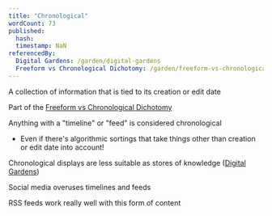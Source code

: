 ```yaml
---
title: "Chronological"
wordCount: 73
published:
  hash: 
  timestamp: NaN
referencedBy:
  Digital Gardens: /garden/digital-gardens
  Freeform vs Chronological Dichotomy: /garden/freeform-vs-chronological-dichotomy
---
```


A collection of information that is tied to its creation or edit date

Part of the [Freeform vs Chronological Dichotomy](/garden/freeform-vs-chronological-dichotomy)

Anything with a "timeline" or "feed" is considered chronological
- Even if there's algorithmic sortings that take things other than creation or edit date into account!

Chronological displays are less suitable as stores of knowledge ([Digital Gardens](/garden/digital-gardens))

Social media overuses timelines and feeds

RSS feeds work really well with this form of content